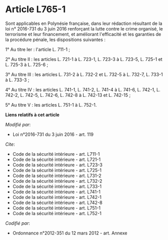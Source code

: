 # Article L765-1

Sont applicables en Polynésie française, dans leur rédaction résultant de la loi n° 2016-731 du 3 juin 2016 renforçant la
lutte contre le crime organisé, le terrorisme et leur financement, et améliorant l'efficacité et les garanties de la
procédure pénale,  les dispositions suivantes : 

1° Au titre Ier : l'article L. 711-1 ; 

2° Au titre II : les articles L. 721-1 à L. 723-1, L. 723-3 à L. 723-5, L. 725-1 et L. 725-3 à L. 725-6 ; 

3° Au titre III : les articles L. 731-2 à L. 732-2 et L. 732-5 à L. 732-7, L. 733-1 à L. 733-3 ; 

4° Au titre IV : les articles L. 741-1, L. 741-2, L. 741-4 à L. 741-6, L. 742-1, L. 742-2, L. 742-5, L. 742-6, L. 742-8 à L.
742-13 et L. 742-15 ; 

5° Au titre V : les articles L. 751-1 à L. 752-1.

**Liens relatifs à cet article**

_Modifié par_:

  - Loi n°2016-731 du 3 juin 2016 - art. 119

_Cite_:

  - Code de la sécurité intérieure - art. L711-1
  - Code de la sécurité intérieure - art. L721-1
  - Code de la sécurité intérieure - art. L723-3
  - Code de la sécurité intérieure - art. L725-1
  - Code de la sécurité intérieure - art. L731-2
  - Code de la sécurité intérieure - art. L732-2
  - Code de la sécurité intérieure - art. L733-1
  - Code de la sécurité intérieure - art. L741-1
  - Code de la sécurité intérieure - art. L742-1
  - Code de la sécurité intérieure - art. L742-8
  - Code de la sécurité intérieure - art. L751-1
  - Code de la sécurité intérieure - art. L752-1

_Codifié par_:

  - Ordonnance n°2012-351 du 12 mars 2012 - art. Annexe
